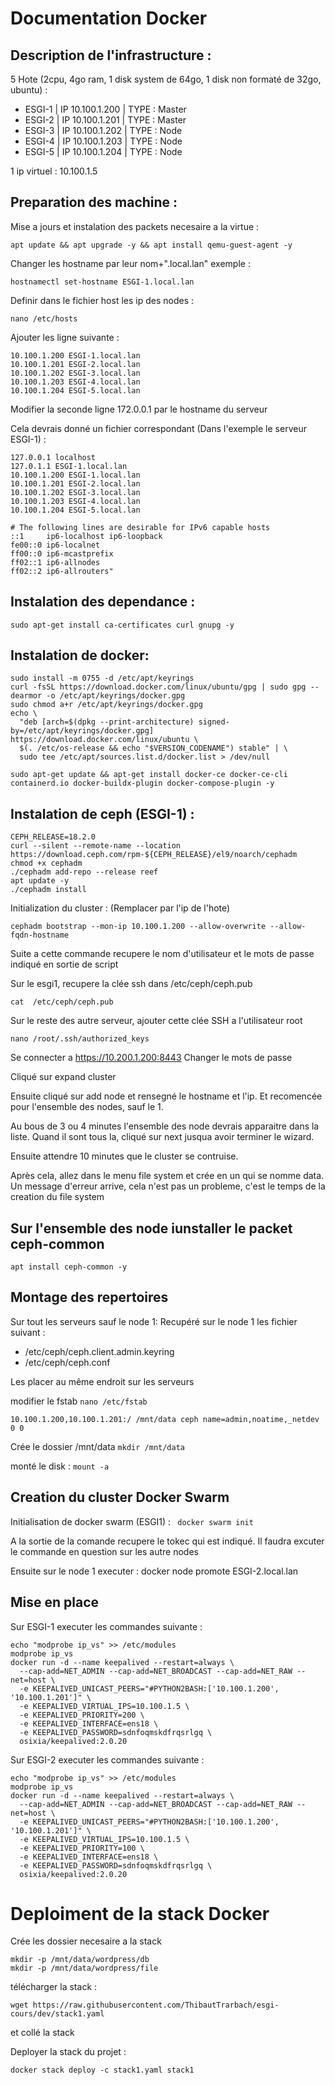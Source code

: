 # Documentation Docker

## Description de l'infrastructure : 
5 Hote (2cpu, 4go ram, 1 disk system de 64go, 1 disk non formaté de 32go, ubuntu) : 
- ESGI-1 | IP 10.100.1.200 | TYPE : Master
- ESGI-2 | IP 10.100.1.201 | TYPE : Master
- ESGI-3 | IP 10.100.1.202 | TYPE : Node
- ESGI-4 | IP 10.100.1.203 | TYPE : Node
- ESGI-5 | IP 10.100.1.204 | TYPE : Node

1 ip virtuel : 10.100.1.5

## Preparation des machine : 

Mise a jours et instalation des packets necesaire a la virtue : 

```apt update && apt upgrade -y && apt install qemu-guest-agent -y```

Changer les hostname par leur nom+".local.lan"
exemple : 

```hostnamectl set-hostname ESGI-1.local.lan```

Definir dans le fichier host les ip des nodes : 

```nano /etc/hosts```

Ajouter les ligne suivante :
```
10.100.1.200 ESGI-1.local.lan
10.100.1.201 ESGI-2.local.lan
10.100.1.202 ESGI-3.local.lan
10.100.1.203 ESGI-4.local.lan
10.100.1.204 ESGI-5.local.lan
```

Modifier la seconde ligne 172.0.0.1 par le hostname du serveur

Cela devrais donné un fichier correspondant (Dans l'exemple le serveur ESGI-1) : 
```
127.0.0.1 localhost
127.0.1.1 ESGI-1.local.lan
10.100.1.200 ESGI-1.local.lan
10.100.1.201 ESGI-2.local.lan
10.100.1.202 ESGI-3.local.lan
10.100.1.203 ESGI-4.local.lan
10.100.1.204 ESGI-5.local.lan

# The following lines are desirable for IPv6 capable hosts
::1     ip6-localhost ip6-loopback
fe00::0 ip6-localnet
ff00::0 ip6-mcastprefix
ff02::1 ip6-allnodes
ff02::2 ip6-allrouters"
```


## Instalation des dependance : 
```sudo apt-get install ca-certificates curl gnupg -y```

## Instalation de docker: 
```
sudo install -m 0755 -d /etc/apt/keyrings
curl -fsSL https://download.docker.com/linux/ubuntu/gpg | sudo gpg --dearmor -o /etc/apt/keyrings/docker.gpg
sudo chmod a+r /etc/apt/keyrings/docker.gpg
echo \
  "deb [arch=$(dpkg --print-architecture) signed-by=/etc/apt/keyrings/docker.gpg] https://download.docker.com/linux/ubuntu \
  $(. /etc/os-release && echo "$VERSION_CODENAME") stable" | \
  sudo tee /etc/apt/sources.list.d/docker.list > /dev/null

sudo apt-get update && apt-get install docker-ce docker-ce-cli containerd.io docker-buildx-plugin docker-compose-plugin -y
```

## Instalation de ceph (ESGI-1) : 
```
CEPH_RELEASE=18.2.0
curl --silent --remote-name --location https://download.ceph.com/rpm-${CEPH_RELEASE}/el9/noarch/cephadm
chmod +x cephadm
./cephadm add-repo --release reef
apt update -y
./cephadm install
```
Initialization du cluster : 
(Remplacer par l'ip de l'hote)
```
cephadm bootstrap --mon-ip 10.100.1.200 --allow-overwrite --allow-fqdn-hostname
```

Suite a cette commande recupere le nom d'utilisateur et le mots de passe indiqué en sortie de script

Sur le esgi1, recupere la clée ssh dans /etc/ceph/ceph.pub

```
cat  /etc/ceph/ceph.pub
```

Sur le reste des autre serveur, ajouter cette clée SSH a l'utilisateur root
```
nano /root/.ssh/authorized_keys
```

Se connecter a https://10.200.1.200:8443
Changer le mots de passe

Cliqué sur expand cluster

Ensuite cliqué sur add node et rensegné le hostname et l'ip.
Et recomencée pour l'ensemble des nodes, sauf le 1.

Au bous de 3 ou 4 minutes l'ensemble des node devrais apparaitre dans la liste.
Quand il sont tous la, cliqué sur next jusqua avoir terminer le wizard.

Ensuite attendre 10 minutes que le cluster se contruise.

Après cela, allez dans le menu file system et crée en un qui se nomme data.
Un message d'erreur arrive, cela n'est pas un probleme, c'est le temps de la creation du file system

## Sur l'ensemble des node iunstaller le packet ceph-common
 ```apt install ceph-common -y ```
## Montage des repertoires

Sur tout les serveurs sauf le node 1: 
Recupéré sur le node 1 les fichier suivant :
- /etc/ceph/ceph.client.admin.keyring
- /etc/ceph/ceph.conf

Les placer au même endroit sur les serveurs

modifier le fstab
```nano /etc/fstab```
```
10.100.1.200,10.100.1.201:/ /mnt/data ceph name=admin,noatime,_netdev 0 0
```

Crée le dossier /mnt/data
```mkdir /mnt/data```

monté le disk : 
```mount -a```

## Creation du cluster Docker Swarm

Initialisation de docker swarm (ESGI1) : 
``` docker swarm init```

A la sortie de la comande recupere le tokec qui est indiqué. Il faudra excuter le commande en question sur les autre nodes

Ensuite sur le node 1 executer : 
docker node promote ESGI-2.local.lan

## Mise en place 

Sur ESGI-1 executer les commandes suivante : 
```
echo "modprobe ip_vs" >> /etc/modules
modprobe ip_vs
docker run -d --name keepalived --restart=always \
  --cap-add=NET_ADMIN --cap-add=NET_BROADCAST --cap-add=NET_RAW --net=host \
  -e KEEPALIVED_UNICAST_PEERS="#PYTHON2BASH:['10.100.1.200', '10.100.1.201']" \
  -e KEEPALIVED_VIRTUAL_IPS=10.100.1.5 \
  -e KEEPALIVED_PRIORITY=200 \
  -e KEEPALIVED_INTERFACE=ens18 \
  -e KEEPALIVED_PASSWORD=sdnfoqmskdfrqsrlgq \
  osixia/keepalived:2.0.20
```

Sur ESGI-2 executer les commandes suivante : 
```
echo "modprobe ip_vs" >> /etc/modules
modprobe ip_vs
docker run -d --name keepalived --restart=always \
  --cap-add=NET_ADMIN --cap-add=NET_BROADCAST --cap-add=NET_RAW --net=host \
  -e KEEPALIVED_UNICAST_PEERS="#PYTHON2BASH:['10.100.1.200', '10.100.1.201']" \
  -e KEEPALIVED_VIRTUAL_IPS=10.100.1.5 \
  -e KEEPALIVED_PRIORITY=100 \
  -e KEEPALIVED_INTERFACE=ens18 \
  -e KEEPALIVED_PASSWORD=sdnfoqmskdfrqsrlgq \
  osixia/keepalived:2.0.20
```

# Deploiment de la stack Docker

Crée les dossier necesaire a la stack
```
mkdir -p /mnt/data/wordpress/db
mkdir -p /mnt/data/wordpress/file
```

télécharger la stack : 
```
wget https://raw.githubusercontent.com/ThibautTrarbach/esgi-cours/dev/stack1.yaml
```
et collé la stack

Deployer la stack du projet : 
```
docker stack deploy -c stack1.yaml stack1
```